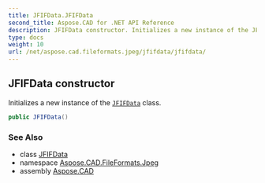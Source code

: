 ```yaml
---
title: JFIFData.JFIFData
second_title: Aspose.CAD for .NET API Reference
description: JFIFData constructor. Initializes a new instance of the JFIFData class
type: docs
weight: 10
url: /net/aspose.cad.fileformats.jpeg/jfifdata/jfifdata/
---
```

## JFIFData constructor

Initializes a new instance of the [`JFIFData`](../) class.

```csharp
public JFIFData()
```

### See Also

* class [JFIFData](../)
* namespace [Aspose.CAD.FileFormats.Jpeg](../../../aspose.cad.fileformats.jpeg/)
* assembly [Aspose.CAD](../../../)


